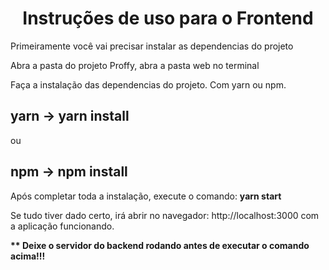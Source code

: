 <h1 align="center">Instruções de uso para o Frontend</h1>
 
<p>Primeiramente você vai precisar instalar as dependencias do projeto</p>
<p>Abra a pasta do projeto Proffy, abra a pasta web no terminal</p>

<p>Faça a instalação das dependencias do projeto. Com yarn ou npm.</p>

 ## yarn -> yarn install 

<p>ou</p>
    
## npm -> npm install
  
<p>Após completar toda a instalação, execute o comando: <strong>yarn start</strong></p>
<p> Se tudo tiver dado certo, irá abrir no navegador: http://localhost:3000 com a aplicação funcionando. </p>
<p><strong>** Deixe o servidor do backend rodando antes de executar o comando acima!!!</strong></p>
   
